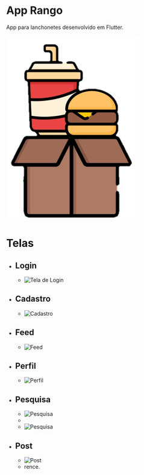 # App Rango

App para lanchonetes desenvolvido em Flutter.

![Rango](./assets/images/RangoIcon.png)

# Telas

- ## Login

  - ![Tela de Login](./assets/LOGI.png)

- ## Cadastro
  - ![Cadastro](./assets/CADASTRO-MOBILE.PNG)

- ## Feed
  - ![Feed](./assets/FEED-MOBILE.PNG)

- ## Perfil
  - ![Perfil](./assets/PERFIL-MOBILE.PNG)

- ## Pesquisa
  - ![Pesquisa](./assets/PESQUISA-MOBILE.PNG)
  - 
  - ![Pesquisa](./assets/PESQUISA2-MOBILE.PNG)

- ## Post
  - ![Post](./assets/POST-MOBILE.PNG)
  - rence.
